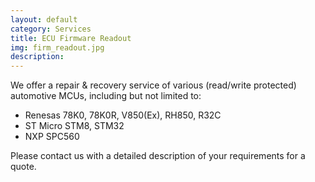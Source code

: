 ```yaml
---
layout: default
category: Services
title: ECU Firmware Readout
img: firm_readout.jpg
description: 
---
```

We offer a repair & recovery service of various (read/write protected) automotive MCUs, including but not limited to:

<ul>
	<li> Renesas 78K0, 78K0R, V850(Ex), RH850, R32C</li>
	<li> ST Micro STM8, STM32 </li>
	<li> NXP SPC560 </li>
</ul>

Please contact us with a detailed description of your requirements for a quote. 
